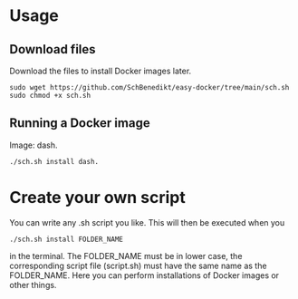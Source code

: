 # Usage
## Download files
Download the files to install Docker images later.
```
sudo wget https://github.com/SchBenedikt/easy-docker/tree/main/sch.sh
sudo chmod +x sch.sh
```
## Running a Docker image
Image: dash.
```
./sch.sh install dash.
```
# Create your own script
You can write any .sh script you like. This will then be executed when you 
```
./sch.sh install FOLDER_NAME
```
in the terminal.
The FOLDER_NAME must be in lower case, the corresponding script file (script.sh) must have the same name as the FOLDER_NAME.
Here you can perform installations of Docker images or other things.
